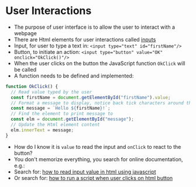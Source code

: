 # User Interactions

* The purpose of user interface is to allow the user to interact with a webpage
* There are Html elements for user interactions called [inputs](https://www.w3schools.com/html/html_form_input_types.asp)
* Input, for user to type a text in: `<input type="text" id="firstName"/>`
* Button, to initiate an action: `<input type="button" value="OK" onclick="OkClick()"/>`
* When the user clicks on the button the JavaScript function `OkClick` will be called
* A function needs to be defined and implemented:
```javascript
function OkClick() {
  // Read value typed by the user
  const firstName = document.getElementById("firstName").value;
  // Format a message to display, notice back tick characters around the text instead of single quotes!
  const message = `Hello ${firstName}!`;
  // Find the element to print message to
  const elm = document.getElementById("message");
  // Update the Html element content
  elm.innerText = message;
}
```
* How do I know it is `value` to read the input and `onClick` to react to the button?
* You don't memorize everything, you search for online documentation, e.g.:
* Search for: [how to read input value in html using javascript](https://www.google.com/search?q=how+to+read+input+value+in+html+using+javascript)
* Or search for: [how to run a script when user clicks on html button](https://www.google.ca/search?q=how+to+run+a+script+when+user+clicks+on+html+button&oq=how+to+run+a+script+when+user+clicks+on+html+button)